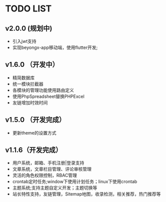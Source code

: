 # TODO LIST

## v2.0.0 (规划中)

* 引入jwt支持
* 实现beyongx-app移动端，使用flutter开发;

## v1.6.0 （开发中）

* 精简数据库
* 统一模块拦截器
* 各模块的管理功能使用路由定义
* 使用PhpSpreadsheet替换PHPExcel
* 友链增加时效时间

## v1.5.0 （开发完成）

* 更新theme的设置方式

## v1.1.6（开发完成）

+ 用户系统，邮箱、手机注册|登录支持
+ 文章系统，文章栏目管理、评论审核管理
+ 灵活的角色权限控制，RBAC管理
+ crontab定时任务;window下使用计划任务；linux下使用crontab
+ 主题系统;支持主题自定义开发；主题切换等
+ 站长特性支持，友链管理，Sitemap地图，收录检测，相关推荐，热门推荐等
